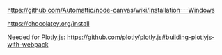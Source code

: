 https://github.com/Automattic/node-canvas/wiki/Installation---Windows

https://chocolatey.org/install


Needed for Plotly.js: https://github.com/plotly/plotly.js#building-plotlyjs-with-webpack
